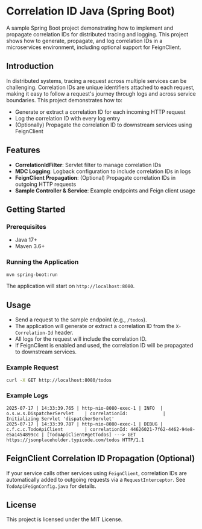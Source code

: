 # Correlation ID Java (Spring Boot)

A sample Spring Boot project demonstrating how to implement and propagate correlation IDs for distributed tracing and logging. This project shows how to generate, propagate, and log correlation IDs in a microservices environment, including optional support for FeignClient.

## Introduction

In distributed systems, tracing a request across multiple services can be challenging. Correlation IDs are unique identifiers attached to each request, making it easy to follow a request's journey through logs and across service boundaries. This project demonstrates how to:

- Generate or extract a correlation ID for each incoming HTTP request
- Log the correlation ID with every log entry
- (Optionally) Propagate the correlation ID to downstream services using FeignClient

## Features

- **CorrelationIdFilter**: Servlet filter to manage correlation IDs
- **MDC Logging**: Logback configuration to include correlation IDs in logs
- **FeignClient Propagation**: (Optional) Propagate correlation IDs in outgoing HTTP requests
- **Sample Controller & Service**: Example endpoints and Feign client usage

## Getting Started

### Prerequisites
- Java 17+
- Maven 3.6+

### Running the Application

```bash
mvn spring-boot:run
```

The application will start on `http://localhost:8080`.

## Usage

- Send a request to the sample endpoint (e.g., `/todos`).
- The application will generate or extract a correlation ID from the `X-Correlation-Id` header.
- All logs for the request will include the correlation ID.
- If FeignClient is enabled and used, the correlation ID will be propagated to downstream services.

### Example Request

```bash
curl -X GET http://localhost:8080/todos
```

### Example Logs

```
2025-07-17 | 14:33:39.765 | http-nio-8080-exec-1 | INFO  | o.s.w.s.DispatcherServlet    | correlationId:             | Initializing Servlet 'dispatcherServlet'
2025-07-17 | 14:33:39.787 | http-nio-8080-exec-1 | DEBUG | c.f.c.c.TodoApiClient        | correlationId: 44626021-7f62-4462-94e8-e5a1454899cc | [TodoApiClient#getTodos] ---> GET https://jsonplaceholder.typicode.com/todos HTTP/1.1
```

## FeignClient Correlation ID Propagation (Optional)

If your service calls other services using `FeignClient`, correlation IDs are automatically added to outgoing requests via a `RequestInterceptor`. See `TodoApiFeignConfig.java` for details.

## License

This project is licensed under the MIT License.
